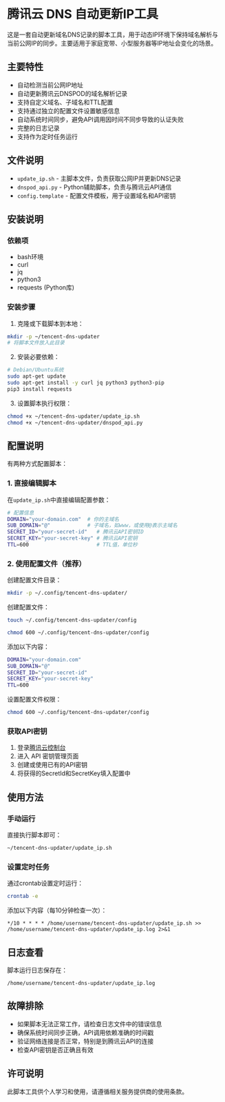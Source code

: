 # 腾讯云 DNS 自动更新IP工具


这是一套自动更新域名DNS记录的脚本工具，用于动态IP环境下保持域名解析与当前公网IP的同步。主要适用于家庭宽带、小型服务器等IP地址会变化的场景。

## 主要特性

- 自动检测当前公网IP地址
- 自动更新腾讯云DNSPOD的域名解析记录
- 支持自定义域名、子域名和TTL配置
- 支持通过独立的配置文件设置敏感信息
- 自动系统时间同步，避免API调用因时间不同步导致的认证失败
- 完整的日志记录
- 支持作为定时任务运行

## 文件说明

- `update_ip.sh` - 主脚本文件，负责获取公网IP并更新DNS记录
- `dnspod_api.py` - Python辅助脚本，负责与腾讯云API通信
- `config.template` - 配置文件模板，用于设置域名和API密钥

## 安装说明

### 依赖项

- bash环境
- curl
- jq
- python3
- requests (Python库)

### 安装步骤

1. 克隆或下载脚本到本地：

```bash
mkdir -p ~/tencent-dns-updater
# 将脚本文件放入此目录
```

2. 安装必要依赖：

```bash
# Debian/Ubuntu系统
sudo apt-get update
sudo apt-get install -y curl jq python3 python3-pip
pip3 install requests
```

3. 设置脚本执行权限：

```bash
chmod +x ~/tencent-dns-updater/update_ip.sh
chmod +x ~/tencent-dns-updater/dnspod_api.py
```

## 配置说明

有两种方式配置脚本：

### 1. 直接编辑脚本

在`update_ip.sh`中直接编辑配置参数：

```bash
# 配置信息
DOMAIN="your-domain.com"  # 你的主域名
SUB_DOMAIN="@"            # 子域名，如www，或使用@表示主域名
SECRET_ID="your-secret-id"   # 腾讯云API密钥ID
SECRET_KEY="your-secret-key" # 腾讯云API密钥
TTL=600                      # TTL值，单位秒
```

### 2. 使用配置文件（推荐）

创建配置文件目录：

```bash
mkdir -p ~/.config/tencent-dns-updater/
```

创建配置文件：

```bash
touch ~/.config/tencent-dns-updater/config

chmod 600 ~/.config/tencent-dns-updater/config
```

添加以下内容：

```bash
DOMAIN="your-domain.com"
SUB_DOMAIN="@"
SECRET_ID="your-secret-id"
SECRET_KEY="your-secret-key"
TTL=600
```

设置配置文件权限：

```bash
chmod 600 ~/.config/tencent-dns-updater/config
```

### 获取API密钥

1. 登录[腾讯云控制台](https://console.cloud.tencent.com/)
2. 进入 API 密钥管理页面
3. 创建或使用已有的API密钥
4. 将获得的SecretId和SecretKey填入配置中

## 使用方法

### 手动运行

直接执行脚本即可：

```bash
~/tencent-dns-updater/update_ip.sh
```

### 设置定时任务

通过crontab设置定时运行：

```bash
crontab -e
```

添加以下内容（每10分钟检查一次）：

```
*/10 * * * * /home/username/tencent-dns-updater/update_ip.sh >> /home/username/tencent-dns-updater/update_ip.log 2>&1
```

## 日志查看

脚本运行日志保存在：

```
/home/username/tencent-dns-updater/update_ip.log
```


## 故障排除

- 如果脚本无法正常工作，请检查日志文件中的错误信息
- 确保系统时间同步正确，API调用依赖准确的时间戳
- 验证网络连接是否正常，特别是到腾讯云API的连接
- 检查API密钥是否正确且有效

## 许可说明

此脚本工具供个人学习和使用，请遵循相关服务提供商的使用条款。
